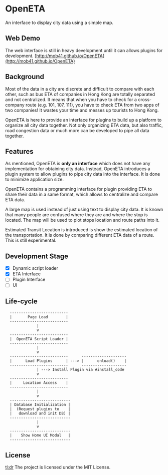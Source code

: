 # OpenETA
An interface to display city data using a simple map.

## Web Demo
The web interface is still in heavy development until it can allows plugins for development.
[http://mob41.github.io/OpenETA](http://mob41.github.io/OpenETA)

## Background
Most of the data in a city are discrete and difficult to compare with each other, such as bus ETA of companies in Hong Kong are totally separated and not centralized. It means that when you have to check for a cross-company route (e.g. 101, 107, 111), you have to check ETA from two apps of two companies! It wastes your time and messes up tourists to Hong Kong.

OpenETA is here to provide an interface for plugins to build up a platform to organize all city data together. Not only organizing ETA data, but also traffic, road congestion data or much more can be developed to pipe all data together.

## Features
As mentioned, OpenETA is **only an interface** which does not have any implementation for obtaining city data. Instead, OpenETA introduces a plugin system to allow plugins to pipe city data into the interface. It is done to minimize application size.

OpenETA contains a programming interface for plugin providing ETA to share their data in a same format, which allows to centralize and compare ETA data.

A large map is used instead of just using text to display city data. It is known that many people are confused where they are and where the stop is located. The map will be used to plot stops location and route paths into it.

Estimated Transit Location is introduced is show the estimated location of the transportation. It is done by comparing different ETA data of a route. This is still experimental.

## Development Stage
- [x] Dynamic script loader
- [x] ETA Interface
- [ ] Plugin Interface
- [ ] UI

## Life-cycle
```
  --------------------------
  |       Page Load        |
  --------------------------
              |
              v
  --------------------------
  |  OpenETA Script Loader |
  --------------------------
              |
              v
  --------------------------      --------------------
  |      Load Plugins      | ---> |      onload()    |
  --------------------------      --------------------
              | ---> Install Plugin via #install_code 
              v
  --------------------------
  |     Location Access    |
  --------------------------
              |
              v
  ---------------------------
  | Database Initialization |
  |  (Request plugins to    |
  |   download and init DB) |
  ---------------------------
              |
              v
  ---------------------------
  |    Show Home UI Modal   |
  ---------------------------
```

## License
[tl;dr](https://tldrlegal.com/license/mit-license) The project is licensed under the MIT License.